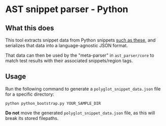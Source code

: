 # AST snippet parser - Python

## What this does
This tool extracts snippet data from Python snippets [such as these](https://github.com/googlecloudplatform/python-docs-samples), and serializes that data into a language-agnostic JSON format.

That data can then be used by the "meta-parser" in `ast_parser/core` to match test results with their associated snippets/region tags.

## Usage
Run the following command to generate a `polyglot_snippet_data.json` file for a specific directory:

```
python python_bootstrap.py YOUR_SAMPLE_DIR
```

**Do not** move the generated `polyglot_snippet_data.json` file, as this will break its stored filepaths.
